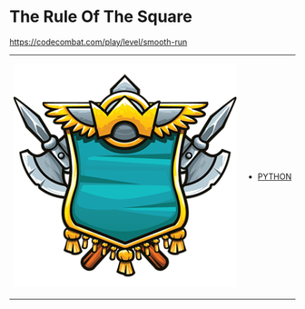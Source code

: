 # The Rule Of The Square

https://codecombat.com/play/level/smooth-run
<table>
<tr>
<td>

![Hero Picture](hero.png?raw=true "Hero Picture")

</td>
<td>
<ul>
<li>

[PYTHON](LoopingForest.py)

</li>
</td>
</tr>
<table>